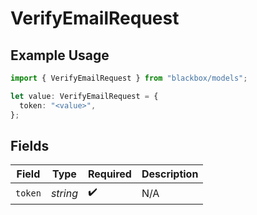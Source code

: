 # VerifyEmailRequest

## Example Usage

```typescript
import { VerifyEmailRequest } from "blackbox/models";

let value: VerifyEmailRequest = {
  token: "<value>",
};
```

## Fields

| Field              | Type               | Required           | Description        |
| ------------------ | ------------------ | ------------------ | ------------------ |
| `token`            | *string*           | :heavy_check_mark: | N/A                |